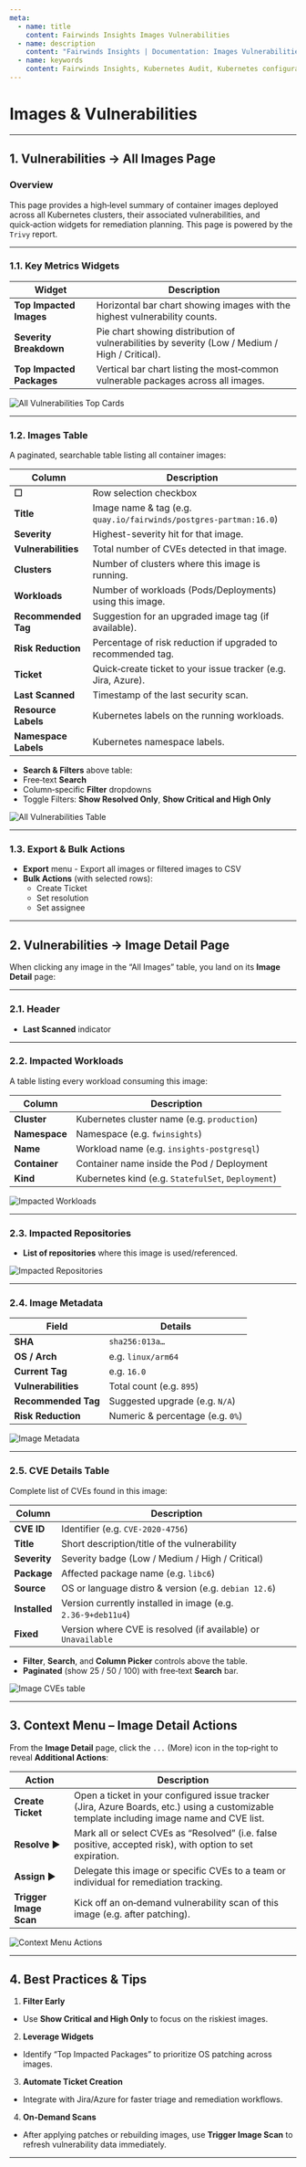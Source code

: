 ```yaml
---
meta:
  - name: title
    content: Fairwinds Insights Images Vulnerabilities
  - name: description
    content: "Fairwinds Insights | Documentation: Images Vulnerabilities page provides a high‑level summary of container images deployed across all Kubernetes clusters, their associated vulnerabilities, and quick‑action widgets for remediation planning"
  - name: keywords
    content: Fairwinds Insights, Kubernetes Audit, Kubernetes configuration validation, Image vulnerabilities
---
```

# Images & Vulnerabilities

---

## 1. Vulnerabilities → All Images Page

### Overview
This page provides a high‑level summary of container images deployed across all Kubernetes clusters, their associated vulnerabilities, and quick‑action widgets for remediation planning.
This page is powered by the `Trivy` report.

---
### 1.1. Key Metrics Widgets

| Widget                     | Description                                                                                          |
|----------------------------|------------------------------------------------------------------------------------------------------|
| **Top Impacted Images**    | Horizontal bar chart showing images with the highest vulnerability counts.                           |
| **Severity Breakdown**     | Pie chart showing distribution of vulnerabilities by severity (Low / Medium / High / Critical).       |
| **Top Impacted Packages**  | Vertical bar chart listing the most‑common vulnerable packages across all images.                    |

<img :src="$withBase('/img/vulnerabilities-all-vulns-top.png')" alt="All Vulnerabilities Top Cards">

---
### 1.2. Images Table

A paginated, searchable table listing all container images:

| Column               | Description                                                                                         |
|----------------------|-----------------------------------------------------------------------------------------------------|
| **☐**                | Row selection checkbox                                                                              |
| **Title**            | Image name & tag (e.g. `quay.io/fairwinds/postgres‑partman:16.0`)                                    |
| **Severity**         | Highest-severity hit for that image.                   |
| **Vulnerabilities**  | Total number of CVEs detected in that image.                                                       |
| **Clusters**         | Number of clusters where this image is running.                                                    |
| **Workloads**        | Number of workloads (Pods/Deployments) using this image.                                           |
| **Recommended Tag**  | Suggestion for an upgraded image tag (if available).                                               |
| **Risk Reduction**   | Percentage of risk reduction if upgraded to recommended tag.                                        |
| **Ticket**           | Quick‑create ticket to your issue tracker (e.g. Jira, Azure).                                       |
| **Last Scanned**     | Timestamp of the last security scan.                                                                |
| **Resource Labels**  | Kubernetes labels on the running workloads.                                                         |
| **Namespace Labels** | Kubernetes namespace labels.                                                                        |

- **Search & Filters** above table:  
- Free‑text **Search**  
- Column‑specific **Filter** dropdowns  
- Toggle Filters: **Show Resolved Only**, **Show Critical and High Only**

<img :src="$withBase('/img/vulnerabilities-all-vulns-table.png')" alt="All Vulnerabilities Table">

---
### 1.3. Export & Bulk Actions

- **Export** menu - Export all images or filtered images to CSV  
- **Bulk Actions** (with selected rows):  
  - Create Ticket  
  - Set resolution
  - Set assignee  

---

## 2. Vulnerabilities → Image Detail Page

When clicking any image in the “All Images” table, you land on its **Image Detail** page:

---
### 2.1. Header

- **Last Scanned** indicator

---
### 2.2. Impacted Workloads

A table listing every workload consuming this image:

| Column     | Description                                     |
|------------|-------------------------------------------------|
| **Cluster**| Kubernetes cluster name (e.g. `production`)   |
| **Namespace** | Namespace (e.g. `fwinsights`)                |
| **Name**   | Workload name (e.g. `insights‑postgresql`)      |
| **Container** | Container name inside the Pod / Deployment    |
| **Kind**   | Kubernetes kind (e.g. `StatefulSet`, `Deployment`) |

<img :src="$withBase('/img/vulnerabilities-image-details-impacted-workloads.png')" alt="Impacted Workloads">

---
### 2.3. Impacted Repositories

- **List of repositories** where this image is used/referenced.

<img :src="$withBase('/img/vulnerabilities-image-details-impacted-repos.png')" alt="Impacted Repositories">

---
### 2.4. Image Metadata

| Field             | Details                                  |
|-------------------|------------------------------------------|
| **SHA**           | `sha256:013a…`                            |
| **OS / Arch**     | e.g. `linux/arm64`                       |
| **Current Tag**   | e.g. `16.0`                              |
| **Vulnerabilities** | Total count (e.g. `895`)               |
| **Recommended Tag** | Suggested upgrade (e.g. `N/A`)         |
| **Risk Reduction**  | Numeric & percentage (e.g. `0%`)       |

<img :src="$withBase('/img/vulnerabilities-image-details-metadata.png')" alt="Image Metadata">

---
### 2.5. CVE Details Table

Complete list of CVEs found in this image:

| Column        | Description                                                                        |
|---------------|------------------------------------------------------------------------------------|
| **CVE ID**    | Identifier (e.g. `CVE‑2020‑4756`)                                                  |
| **Title**     | Short description/title of the vulnerability                                       |
| **Severity**  | Severity badge (Low / Medium / High / Critical)                                    |
| **Package**   | Affected package name (e.g. `libc6`)                                               |
| **Source**    | OS or language distro & version (e.g. `debian 12.6`)                               |
| **Installed** | Version currently installed in image (e.g. `2.36‑9+deb11u4`)                       |
| **Fixed**     | Version where CVE is resolved (if available) or `Unavailable`                      |

- **Filter**, **Search**, and **Column Picker** controls above the table.
- **Paginated** (show 25 / 50 / 100) with free‑text **Search** bar.

<img :src="$withBase('/img/vulnerabilities-image-details-table.png')" alt="Image CVEs table">

---
## 3. Context Menu – Image Detail Actions

From the **Image Detail** page, click the `...` (More) icon in the top‑right to reveal **Additional Actions**:

| Action                | Description                                                                                                                                 |
|-----------------------|---------------------------------------------------------------------------------------------------------------------------------------------|
| **Create Ticket**     | Open a ticket in your configured issue tracker (Jira, Azure Boards, etc.) using a customizable template including image name and CVE list. |
| **Resolve** ▶        | Mark all or select CVEs as “Resolved” (i.e. false positive, accepted risk), with option to set expiration.                                  |
| **Assign** ▶         | Delegate this image or specific CVEs to a team or individual for remediation tracking.                                                      |
| **Trigger Image Scan** | Kick off an on‑demand vulnerability scan of this image (e.g. after patching).                                                              |


<img :src="$withBase('/img/vulnerabilities-image-details-context.png')" alt="Context Menu Actions">

---

## 4. Best Practices & Tips

1. **Filter Early**  
 - Use **Show Critical and High Only** to focus on the riskiest images.
2. **Leverage Widgets**  
 - Identify “Top Impacted Packages” to prioritize OS patching across images.
3. **Automate Ticket Creation**  
 - Integrate with Jira/Azure for faster triage and remediation workflows.
4. **On‑Demand Scans**  
 - After applying patches or rebuilding images, use **Trigger Image Scan** to refresh vulnerability data immediately.

---